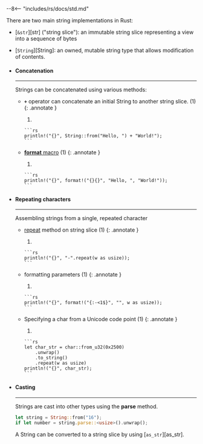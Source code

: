 --8<-- "includes/rs/docs/std.md"

There are two main string implementations in Rust:


-   [`&str`][str] ("string slice"): an immutable string slice representing a view into a sequence of bytes

-   [`String`][String]: an owned, mutable string type that allows modification of contents.


<div class="grid cards" markdown>

-   #### Concatenation

    ---

    Strings can be concatenated using various methods:

    -   **`+`** operator can concatenate an initial String to another string slice. (1)
        {: .annotate }


        1. 

            ```rs
            println!("{}", String::from("Hello, ") + "World!");
            ```

    -   [**format** macro](https://doc.rust-lang.org/stable/std/macro.format.html) (1)
        {: .annotate }

        1.  

            ```rs
            println!("{}", format!("{}{}", "Hello, ", "World!"));
            ```

-   #### Repeating characters

    ---

    Assembling strings from a single, repeated character

    -   [repeat](https://doc.rust-lang.org/std/primitive.str.html#method.repeat) method on string slice (1)
        {: .annotate }

        1. 

            ```rs
            println!("{}", "-".repeat(w as usize));
            ```

    -   formatting parameters (1)
        {: .annotate }

        1. 

            ```rs
            println!("{}", format!("{:-<1$}", "", w as usize));
            ```

    -   Specifying a char from a Unicode code point (1)
        {: .annotate }

        1. 

            ```rs
            let char_str = char::from_u32(0x2500)
                .unwrap()
                .to_string()
                .repeat(w as usize)
            println!("{}", char_str);
            ```

-   #### Casting

    ---

    Strings are cast into other types using the **parse** method.

    ```rs
    let string = String::from("16");
    if let number = string.parse::<usize>().unwrap();
    ```

    A String can be converted to a string slice by using [`as_str`][as_str].

</div>
